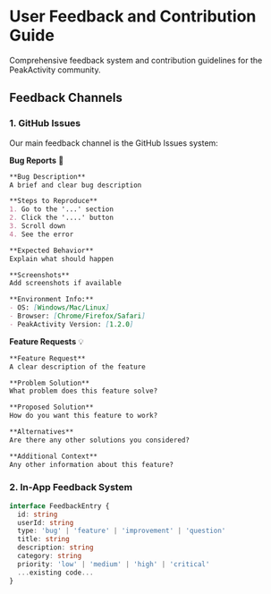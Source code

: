 # User Feedback and Contribution Guide

Comprehensive feedback system and contribution guidelines for the PeakActivity community.

## Feedback Channels

### 1. GitHub Issues
Our main feedback channel is the GitHub Issues system:

**Bug Reports** 🐛
```markdown
**Bug Description**
A brief and clear bug description

**Steps to Reproduce**
1. Go to the '...' section
2. Click the '....' button
3. Scroll down
4. See the error

**Expected Behavior**
Explain what should happen

**Screenshots**
Add screenshots if available

**Environment Info:**
- OS: [Windows/Mac/Linux]
- Browser: [Chrome/Firefox/Safari]
- PeakActivity Version: [1.2.0]
```

**Feature Requests** 💡
```markdown
**Feature Request**
A clear description of the feature

**Problem Solution**
What problem does this feature solve?

**Proposed Solution**
How do you want this feature to work?

**Alternatives**
Are there any other solutions you considered?

**Additional Context**
Any other information about this feature?
```

### 2. In-App Feedback System
```typescript
interface FeedbackEntry {
  id: string
  userId: string
  type: 'bug' | 'feature' | 'improvement' | 'question'
  title: string
  description: string
  category: string
  priority: 'low' | 'medium' | 'high' | 'critical'
  ...existing code...
}
```
